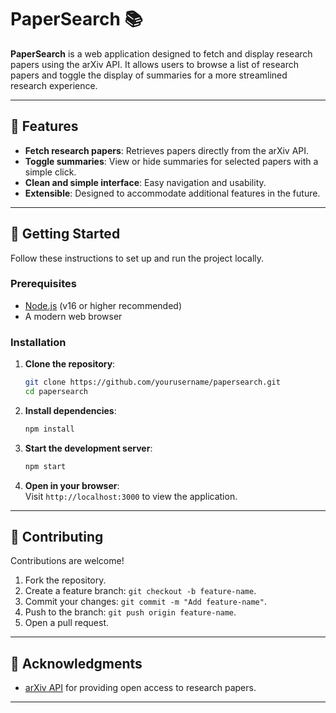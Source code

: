 # PaperSearch 📚

**PaperSearch** is a web application designed to fetch and display research papers using the arXiv API. It allows users to browse a list of research papers and toggle the display of summaries for a more streamlined research experience.

---

## 🌟 Features

- **Fetch research papers**: Retrieves papers directly from the arXiv API.
- **Toggle summaries**: View or hide summaries for selected papers with a simple click.
- **Clean and simple interface**: Easy navigation and usability.
- **Extensible**: Designed to accommodate additional features in the future.

---

## 🚀 Getting Started

Follow these instructions to set up and run the project locally.

### Prerequisites

- [Node.js](https://nodejs.org/) (v16 or higher recommended)
- A modern web browser

### Installation

1. **Clone the repository**:

   ```bash
   git clone https://github.com/yourusername/papersearch.git
   cd papersearch
   ```

2. **Install dependencies**:

   ```bash
   npm install
   ```

3. **Start the development server**:

   ```bash
   npm start
   ```

4. **Open in your browser**:  
   Visit `http://localhost:3000` to view the application.

---

## 🤝 Contributing

Contributions are welcome!

1. Fork the repository.
2. Create a feature branch: `git checkout -b feature-name`.
3. Commit your changes: `git commit -m "Add feature-name"`.
4. Push to the branch: `git push origin feature-name`.
5. Open a pull request.

---

## 🙌 Acknowledgments

- [arXiv API](https://arxiv.org/help/api/index) for providing open access to research papers.

---

